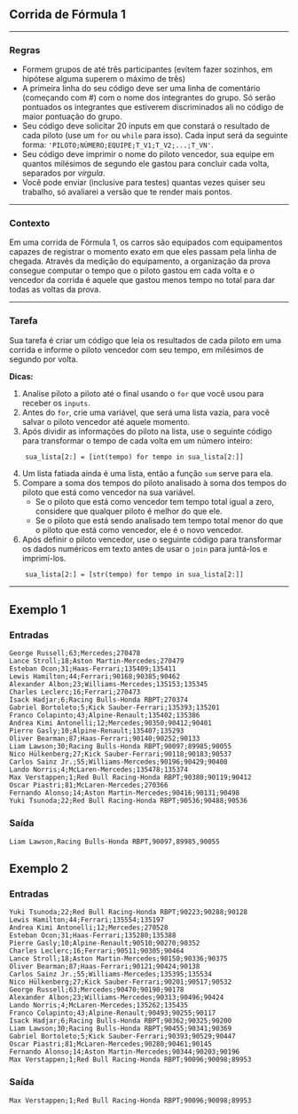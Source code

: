 ## Corrida de Fórmula 1

---

### Regras
* Formem grupos de até três participantes (evitem fazer sozinhos, em hipótese alguma superem o máximo de três)
* A primeira linha do seu código deve ser uma linha de comentário (começando com #) com o nome dos integrantes do grupo. Só serão pontuados os integrantes que estiverem discriminados ali no código de maior pontuação do grupo.
* Seu código deve solicitar 20 inputs em que constará o resultado de cada piloto (use um `for` ou `while` para isso). Cada input será da seguinte forma: `'PILOTO;NÚMERO;EQUIPE;T_V1;T_V2;...;T_VN'`.
* Seu código deve imprimir o nome do piloto vencedor, sua equipe em quantos milésimos de segundo ele gastou para concluir cada volta, separados por *vírgula*.
* Você pode enviar (inclusive para testes) quantas vezes quiser seu trabalho, só avaliarei a versão que te render mais pontos.

---

### Contexto

Em uma corrida de Fórmula 1, os carros são equipados com equipamentos capazes de registrar o momento exato em que eles passam pela linha de chegada. Através da medição do equipamento, a organização da prova consegue computar o tempo que o piloto gastou em cada volta e o vencedor da corrida é aquele que gastou menos tempo no total para dar todas as voltas da prova.


---

### Tarefa

Sua tarefa é criar um código que leia os resultados de cada piloto em uma corrida e informe o piloto vencedor com seu tempo, em milésimos de segundo por volta.

**Dicas:**

1.  Analise piloto a piloto até o final usando o `for` que você usou para receber os `inputs`.
2.  Antes do `for`, crie uma variável, que será uma lista vazia, para você salvar o piloto vencedor até aquele momento.
3.  Após dividir as informações do piloto na lista, use o seguinte código para transformar o tempo de cada volta em um número inteiro:
```console?lang=python&prompt=>>>
    sua_lista[2:] = [int(tempo) for tempo in sua_lista[2:]]
```
4. Um lista fatiada ainda é uma lista, então a função `sum` serve para ela.
5. Compare a soma dos tempos do piloto analisado à soma dos tempos do piloto que está como vencedor na sua variável.
    * Se o piloto que está como vencedor tem tempo total igual a zero, considere que qualquer piloto é melhor do que ele.
    * Se o piloto que está sendo analisado tem tempo total menor do que o piloto que está como vencedor, ele é o novo vencedor.
6. Após definir o piloto vencedor, use o seguinte código para transformar os dados numéricos em texto antes de usar o `join` para juntá-los e imprimí-los.
```console?lang=python&prompt=>>>
    sua_lista[2:] = [str(tempo) for tempo in sua_lista[2:]]
```

---

## Exemplo 1
### Entradas
```console?lang=python&prompt=>>>
George Russell;63;Mercedes;270478
Lance Stroll;18;Aston Martin-Mercedes;270479
Esteban Ocon;31;Haas-Ferrari;135409;135411
Lewis Hamilton;44;Ferrari;90168;90385;90462
Alexander Albon;23;Williams-Mercedes;135153;135345
Charles Leclerc;16;Ferrari;270473
Isack Hadjar;6;Racing Bulls-Honda RBPT;270374
Gabriel Bortoleto;5;Kick Sauber-Ferrari;135393;135201
Franco Colapinto;43;Alpine-Renault;135402;135386
Andrea Kimi Antonelli;12;Mercedes;90350;90412;90401
Pierre Gasly;10;Alpine-Renault;135407;135293
Oliver Bearman;87;Haas-Ferrari;90140;90252;90133
Liam Lawson;30;Racing Bulls-Honda RBPT;90097;89985;90055
Nico Hülkenberg;27;Kick Sauber-Ferrari;90118;90183;90537
Carlos Sainz Jr.;55;Williams-Mercedes;90196;90429;90408
Lando Norris;4;McLaren-Mercedes;135478;135374
Max Verstappen;1;Red Bull Racing-Honda RBPT;90380;90119;90412
Oscar Piastri;81;McLaren-Mercedes;270366
Fernando Alonso;14;Aston Martin-Mercedes;90416;90131;90498
Yuki Tsunoda;22;Red Bull Racing-Honda RBPT;90536;90488;90536
```
### Saída
```console?lang=python&prompt=>>>
Liam Lawson,Racing Bulls-Honda RBPT,90097,89985,90055
```

## Exemplo 2
### Entradas
```console?lang=python&prompt=>>>
Yuki Tsunoda;22;Red Bull Racing-Honda RBPT;90223;90288;90128
Lewis Hamilton;44;Ferrari;135554;135197
Andrea Kimi Antonelli;12;Mercedes;270528
Esteban Ocon;31;Haas-Ferrari;135280;135388
Pierre Gasly;10;Alpine-Renault;90510;90270;90352
Charles Leclerc;16;Ferrari;90511;90305;90464
Lance Stroll;18;Aston Martin-Mercedes;90150;90336;90375
Oliver Bearman;87;Haas-Ferrari;90121;90424;90138
Carlos Sainz Jr.;55;Williams-Mercedes;135395;135534
Nico Hülkenberg;27;Kick Sauber-Ferrari;90201;90517;90532
George Russell;63;Mercedes;90470;90190;90178
Alexander Albon;23;Williams-Mercedes;90313;90496;90424
Lando Norris;4;McLaren-Mercedes;135262;135435
Franco Colapinto;43;Alpine-Renault;90493;90255;90117
Isack Hadjar;6;Racing Bulls-Honda RBPT;90362;90325;90200
Liam Lawson;30;Racing Bulls-Honda RBPT;90455;90341;90369
Gabriel Bortoleto;5;Kick Sauber-Ferrari;90393;90529;90447
Oscar Piastri;81;McLaren-Mercedes;90280;90461;90145
Fernando Alonso;14;Aston Martin-Mercedes;90344;90203;90196
Max Verstappen;1;Red Bull Racing-Honda RBPT;90096;90098;89953
```
### Saída
```console?lang=python&prompt=>>>
Max Verstappen;1;Red Bull Racing-Honda RBPT;90096;90098;89953
```


